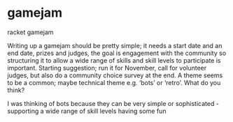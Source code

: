 # gamejam
racket gamejam

Writing up a gamejam should be pretty simple; it needs a start date and an end date, prizes and judges, the goal is engagement with the community so structuring it to allow a wide range of skills and skill levels to participate is important. Starting suggestion; run it for November, call for volunteer judges, but also do a community choice survey at the end. A theme seems to be a common; maybe technical theme e.g. ‘bots’ or ‘retro’. What do you think?


I was thinking of bots because they can be very simple or sophisticated - supporting a wide range of skill levels having some fun
